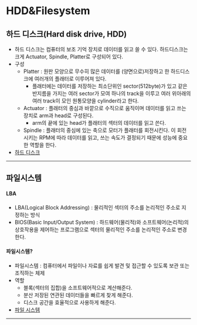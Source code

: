 # HDD&Filesystem
## 하드 디스크(Hard disk drive, HDD)
+ 하드 디스크는 컴퓨터의 보조 기억 장치로 데이터를 읽고 쓸 수 있다. 하드디스크는 크게 Actuator, Spindle, Platter로 구성되어 있다.
+ 구성
    + Platter : 원판 모양으로 무수히 많은 데이터를 (양면으로)저장하고 한 하드디스크에 여러개의 플래터로 이루어져 있다.
        + 플래터에는 데이터를 저장하는 최소단위인 sector(512byte)가 있고 같은 반지름을 가지는 여러 sector가 모여 하나의 track을 이루고 여러 위아래의 여러 track이 모인 원통모양을 cylinder라고 한다.
    +  Actuator : 플래터의 중심과 바깥으로 수직으로 움직이며 데이터를 읽고 쓰는 장치로 arm과 head로 구성된다.
        + arm의 끝에 있는 head가 플래터의 섹터의 데이터를 읽고 쓴다.
    + Spindle : 플래터의 중심에 있는 축으로 모터가 플래터를 회전시킨다. 이 회전시키는 RPM에 따라 데이터를 읽고, 쓰는 속도가 결정되기 때문에 성능에 중요한 역할을 한다.
+ [하드 디스크](https://mamu2830.blogspot.com/2019/10/blog-post_14.html)
****
## 파일시스템
#### LBA
+ LBA(Logical Block Addressing) : 물리적인 섹터의 주소를 논리적인 주소로 지정하는 방식
+ BIOS(Basic Input/Output System) : 하드웨어(물리적)와 소프트웨어(논리적)의 상호작용을 제어하는 프로그램으로 섹터의 물리적인 주소를 논리적인 주소로 변경한다.

#### 파일시스템?
+ 파일시스템 : 컴퓨터에서 파일이나 자료를 쉽게 발견 및 접근할 수 있도록 보관 또는 조직하는 체제
+ 역할
    + 블록(섹터의 집합)을 소프트웨어적으로 계산해준다.
    + 분산 저장된 연관된 데이터들을 빠르게 찾게 해준다.
    + 디스크 공간을 효율적으로 사용하게 해준다.
+ [파일 시스템](https://mamu2830.blogspot.com/2019/10/chs-lba.html)
****